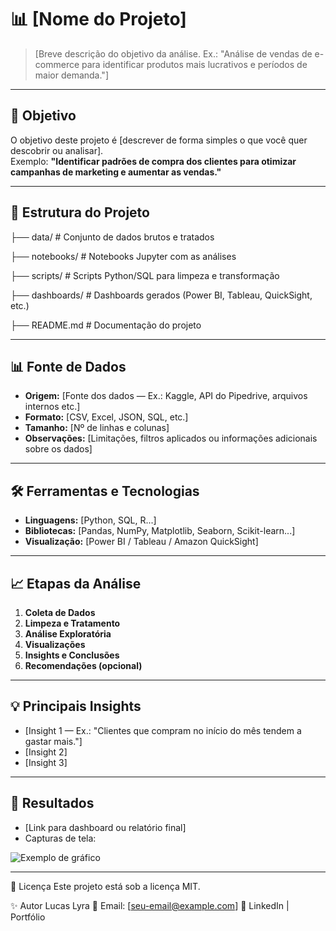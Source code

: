 <!-- 
Modelo de README para projetos de Análise de Dados
Autor: Lucas Lyra
Instruções: Substitua tudo que estiver entre [colchetes] pelas informações do seu projeto
-->

# 📊 [Nome do Projeto]

> [Breve descrição do objetivo da análise. Ex.: "Análise de vendas de e-commerce para identificar produtos mais lucrativos e períodos de maior demanda."]

---

## 📌 **Objetivo**
O objetivo deste projeto é [descrever de forma simples o que você quer descobrir ou analisar].  
Exemplo: **"Identificar padrões de compra dos clientes para otimizar campanhas de marketing e aumentar as vendas."**

---

## 📂 **Estrutura do Projeto**
├── data/ # Conjunto de dados brutos e tratados

├── notebooks/ # Notebooks Jupyter com as análises

├── scripts/ # Scripts Python/SQL para limpeza e transformação

├── dashboards/ # Dashboards gerados (Power BI, Tableau, QuickSight, etc.)

├── README.md # Documentação do projeto


---

## 📊 **Fonte de Dados**
- **Origem:** [Fonte dos dados — Ex.: Kaggle, API do Pipedrive, arquivos internos etc.]
- **Formato:** [CSV, Excel, JSON, SQL, etc.]
- **Tamanho:** [Nº de linhas e colunas]
- **Observações:** [Limitações, filtros aplicados ou informações adicionais sobre os dados]

---

## 🛠 **Ferramentas e Tecnologias**
- **Linguagens:** [Python, SQL, R...]
- **Bibliotecas:** [Pandas, NumPy, Matplotlib, Seaborn, Scikit-learn...]
- **Visualização:** [Power BI / Tableau / Amazon QuickSight]

---

## 📈 **Etapas da Análise**
1. **Coleta de Dados**
2. **Limpeza e Tratamento**
3. **Análise Exploratória**
4. **Visualizações**
5. **Insights e Conclusões**
6. **Recomendações (opcional)**

---

## 💡 **Principais Insights**
- [Insight 1 — Ex.: "Clientes que compram no início do mês tendem a gastar mais."]
- [Insight 2]
- [Insight 3]

---

## 📌 **Resultados**
- [Link para dashboard ou relatório final]  
- Capturas de tela:
  
![Exemplo de gráfico](link_da_imagem)

---

📄 Licença
Este projeto está sob a licença MIT.

✨ Autor
Lucas Lyra
📧 Email: [seu-email@example.com]
🔗 LinkedIn | Portfólio
